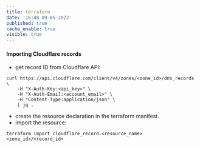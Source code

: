 ```yaml
---
title: terraform
date: '16:48 09-05-2022'
published: true
cache_enable: true
visible: true
---
```


#### Importing Cloudflare records

- get record ID from Cloudflare API:

```
curl https://api.cloudflare.com/client/v4/zones/<zone_id>/dns_records \
    -H "X-Auth-Key:<api_key>" \
    -H "X-Auth-Email:<account_email>" \
    -H "Content-Type:application/json" \
    | jq .
```

- create the resource declaration in the terraform manifest.
- import the resource:

```
terraform import cloudflare_record.<resource_name> <zone_id>/<record_id>
```